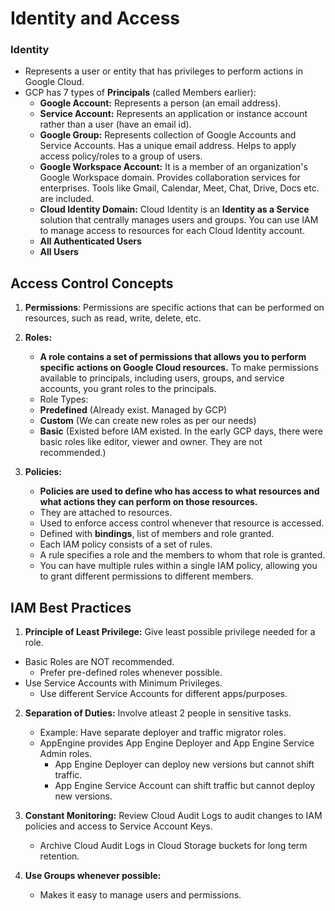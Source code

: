 # Identity and Access

### Identity

- Represents a user or entity that has privileges to perform actions in Google Cloud.
- GCP has 7 types of **Principals** (called Members earlier):
  - **Google Account:** Represents a person (an email address).
  - **Service Account:** Represents an application or instance account rather than a user (have an email id).
  - **Google Group:** Represents collection of Google Accounts and Service Accounts. Has a unique email address. Helps to apply access policy/roles to a group of users.
  - **Google Workspace Account:** It is a member of an organization's Google Workspace domain. Provides collaboration services for enterprises. Tools like Gmail, Calendar, Meet, Chat, Drive, Docs etc. are included. 
  - **Cloud Identity Domain:** Cloud Identity is an **Identity as a Service** solution that centrally manages users and groups. You can use IAM to manage access to resources for each Cloud Identity account.
  - **All Authenticated Users**
  - **All Users**
    
## Access Control Concepts

1. **Permissions**: Permissions are specific actions that can be performed on resources, such as read, write, delete, etc.
   
2. **Roles:**
   - **A role contains a set of permissions that allows you to perform specific actions on Google Cloud resources.** To make permissions available to principals, including users, groups, and service accounts, you grant roles to the principals.
   - Role Types: 
    - **Predefined** (Already exist. Managed by GCP)
    - **Custom** (We can create new roles as per our needs)
    - **Basic** (Existed before IAM existed. In the early GCP days, there were basic roles like editor, viewer and owner. They are not recommended.)
      
3. **Policies:**
   - **Policies are used to define who has access to what resources and what actions they can perform on those resources.**
   - They are attached to resources.
   - Used to enforce access control whenever that resource is accessed.
   - Defined with **bindings**, list of members and role granted.
   - Each IAM policy consists of a set of rules.
   - A rule specifies a role and the members to whom that role is granted.
   - You can have multiple rules within a single IAM policy, allowing you to grant different permissions to different members.

## IAM Best Practices

1. **Principle of Least Privilege:** Give least possible privilege needed for a role.
  - Basic Roles are NOT recommended.
    - Prefer pre-defined roles whenever possible.
  - Use Service Accounts with Minimum Privileges.
    - Use different Service Accounts for different apps/purposes.

2. **Separation of Duties:** Involve atleast 2 people in sensitive tasks.
   - Example: Have separate deployer and traffic migrator roles.
   - AppEngine provides App Engine Deployer and App Engine Service Admin roles.
      - App Engine Deployer can deploy new versions but cannot shift traffic.
      - App Engine Service Account can shift traffic but cannot deploy new versions.

3. **Constant Monitoring:** Review Cloud Audit Logs to audit changes to IAM  policies and access to Service Account Keys.
   - Archive Cloud Audit Logs in Cloud Storage buckets for long term retention.

4. **Use Groups whenever possible:**
   - Makes it easy to manage users and permissions.
  
